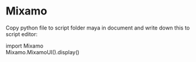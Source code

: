 # Mixamo
Copy python file to script folder maya in document and write down this to script editor:

import Mixamo\
Mixamo.MixamoUI().display()

